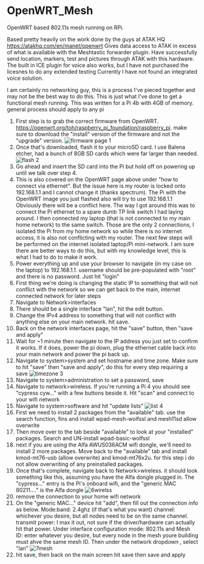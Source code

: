 # OpenWRT_Mesh
OpenWRT based 802.11s mesh running on RPi. 

Based pretty heavily on the work done by the guys at ATAK HQ  https://atakhq.com/en/manet/openwrt
Gives data access to ATAK in excess of what is available with the Meshtastic forwarder plugin.
Have successfully send location, markers, test and pictures through ATAK with this hardware. The built in ICE plugin for voice also works, but I have not purchased the licesnes to do any extended testing
Currently I have not found an integrated voice solution.

I am certainly no networking guy, this is a process I've pieced together and may not be the best way to do this. This is just what I've done to get a functional mesh running. 
This was written for a Pi 4b with 4GB of memory. general process should apply to any pi

1. First step is to grab the correct firmware from OpenWRT. https://openwrt.org/toh/raspberry_pi_foundation/raspberry_pi. make sure to download the "install" version of the firmware and not the "upgrade" version.
![firmware page 1](https://github.com/boyette2001/OpenWRT_Mesh/assets/74009174/f695b218-ec79-4328-95e8-2fe822c54435)
2. Once that's downloaded, flash it to your microSD card. I use Balena etcher, had a bunch of 8GB SD cards which were far larger than needed.
![flash 2](https://github.com/boyette2001/OpenWRT_Mesh/assets/74009174/efa10fcc-7bd0-4424-b962-ee3864d4e90d)
3. Go ahead and insert the SD card into the Pi but hold off on powering up until we talk over step 4.
4. This is also covered on the OpenWRT page above under "how to connect via ethernet". But the issue here is my router is locked onto 192.168.1.1 and I cannot change it (thanks spectrum). The Pi with the OpenWRT image you just flashed also will try to use 192.168.1.1 Obviously there will be a conflict here. The way I got around this was to connect the Pi ethernet to a spare dumb TP link switch I had laying around. I then connected my laptop (that is not connected to my main home network) to the same switch. Those are the only 2 connections, I isolated the Pi from my home network so while there is no internet access, it is also not conflicting with my router. The next few steps will be performed on the internet isolated laptop/Pi mini-network. I am sure there are better ways to do this, but with my knowledge level, this is what I had to do to make it work.
5. Power everything up and use your browser to navigate (in my case on the laptop) to 192.168.1.1. username should be pre-populated with "root" and there is no password. Just hit "login"
6. First thing we're doing is changing the static IP to something that will not conflict with the network so we can get back to the main, internet connected network for later steps
7. Navigate to Network>interfaces
8. There should be a single interface "lan", hit the edit button.
9. Change the IPv4 address to something that will not conflict with anything else on your main network. hit save.
10. Back on the network interfaces page, hit the "save" button, then "save and apply"
11. Wait for ~1 minute then navigate to the IP address you just set to confirm it works. If it does, power the pi down, plug the ethernet cable back into your main network and power the pi back up.
12. Navigate to system>system and set hostname and time zone. Make sure to hit "save" then "save and apply", do this for every step requiring a save 
![timezone 3](https://github.com/boyette2001/OpenWRT_Mesh/assets/74009174/82bd3e40-556b-49fb-b96e-95577a358cad)
13. Navigate to system>administration to set a password, save
14. Navigate to network>wireless. If you're running a Pi 4 you should see "cypress cyw..." with a few buttons beside it. Hit "scan" and connect to your wifi network
15. Navigate to system>software and hit "update lists"
![list 4](https://github.com/boyette2001/OpenWRT_Mesh/assets/74009174/56303ab9-260c-4910-9e4e-7253015afa88)
16. First we need to install 2 packages from the "available" tab. use the search function, fins and install wpad-mesh-wolfssl and mesh11sd allow overwrite
17. Then move over to the tab beside "available" to look at your "installed" packages. Search and UN-install wpad-basic-wolfssl
18. next if you are using the Alfa AWUS036ACM wifi dongle, we'll need to install 2 more packages. Move back to the "available" tab and install kmod-mt76-usb (allow overwrite) and kmod-mt76x2u. for this step i do not allow overwriting of any preinstalled packages.
19. Once that's complete, navigate back to Network>wireless. it should look something like this, assuming you have the Alfa dongle plugged in. The "cypress..." entry is the Pi's onboard wifi, and the "generic MAC 80211...." is the Alfa dongle
![6wirelss](https://github.com/boyette2001/OpenWRT_Mesh/assets/74009174/f007c590-b416-4259-a19e-904564698e54)
20. remove the connection to your home wifi network
21. On the "generic MAC..." device hit "add", then fill out the connection info as below. Mode:band: 2.4ghz (if that's what you want) channel: whichever you desire, but all nodes need to be on the same channel. transmit power: I max it out, not sure if the driver/hardware can actually hit that power. Under interface configuration mode: 802.11s and Mesh ID: enter whatever you desire, but every node in the mesh youre building must ahve the same mesh ID. Then under the network dropdown , select "lan"
![7mesh](https://github.com/boyette2001/OpenWRT_Mesh/assets/74009174/090cf086-516a-4d70-bbf1-63584b732868)
22. hit save, then back on the main screen hit save then save and apply


